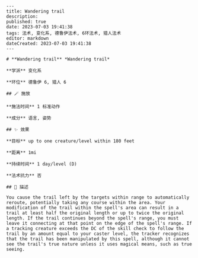 
    ---
    title: Wandering trail
    description: 
    published: true
    date: 2023-07-03 19:41:38
    tags: 法术, 变化系, 德鲁伊法术, 6环法术, 猎人法术
    editor: markdown
    dateCreated: 2023-07-03 19:41:38
    ---

    # **Wandering trail** *Wandering trail*

    **学派** 变化系 

    **环位** 德鲁伊 6, 猎人 6

    ## 🪄 施放

    **施法时间** 1 标准动作

    **成分** 语言, 姿势

    ## ✨ 效果 

    **目标** up to one creature/level within 180 feet 

    **距离** 1mi  

    **持续时间** 1 day/level (D) 

    **法术抗力** 否

    ## 📖 描述

    You cause the trail left by the targets within range to automatically reroute, potentially taking any course within the area. Your modification of the trail within the spell's area can result in a trail at least half the original length or up to twice the original length. If the trail continues beyond the spell's range, you must leave it connecting at that point on the edge of the spell's range. If a tracking creature exceeds the DC of the skill check to follow the trail by an amount equal to your caster level, the tracker recognizes that the trail has been manipulated by this spell, although it cannot see the trail's true nature unless it uses magical means, such as true seeing.
    
